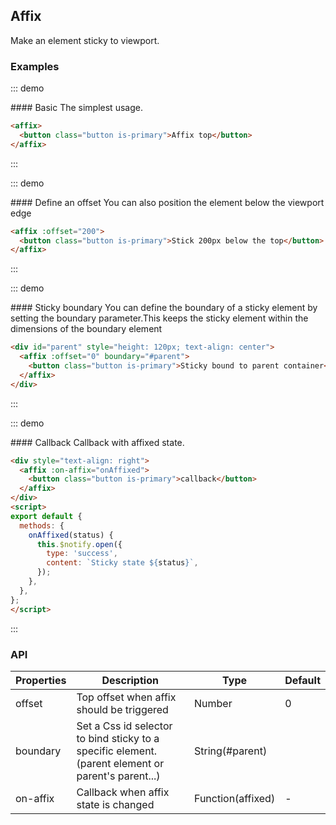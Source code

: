 ## Affix

Make an element sticky to viewport.

### Examples

::: demo
<summary>
  #### Basic
  The simplest usage.
</summary>

```html
<affix>
  <button class="button is-primary">Affix top</button>
</affix>
```
:::

::: demo
<summary>
  #### Define an offset
  You can also position the element below the viewport edge
</summary>

```html
<affix :offset="200">
  <button class="button is-primary">Stick 200px below the top</button>
</affix>
```
:::

::: demo
<summary>
  #### Sticky boundary
  You can define the boundary of a sticky element by setting the boundary parameter.This keeps the sticky element
  within the dimensions of the boundary element
</summary>

```html
<div id="parent" style="height: 120px; text-align: center">
  <affix :offset="0" boundary="#parent">
    <button class="button is-primary">Sticky bound to parent container</button>
  </affix>
</div>
```
:::

::: demo
<summary>
  #### Callback
  Callback with affixed state.
</summary>

```html
<div style="text-align: right">
  <affix :on-affix="onAffixed">
    <button class="button is-primary">callback</button>
  </affix>
</div>
<script>
export default {
  methods: {
    onAffixed(status) {
      this.$notify.open({
        type: 'success',
        content: `Sticky state ${status}`,
      });
    },
  },
};
</script>
```
:::



### API

| Properties        | Description           | Type               | Default       |
|------------|----------------|--------------------|--------------|
| offset    | Top offset when affix should be triggered| Number |    0     |
| boundary |  Set a Css id selector to bind sticky to a specific element.(parent element or parent's parent...)| String(#parent) |
| on-affix | Callback when affix state is changed   | Function(affixed) | -       |


<script>
  export default {
    methods: {
      onAffixed(status) {
        this.$notify.open({
          type: 'success',
          title: `回调状态${status}`,
        });
      },
    },
  };
</script>
